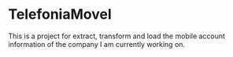 # TelefoniaMovel
This is a project for extract, transform and load the mobile account information of the company I am currently working on.
